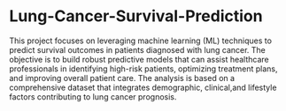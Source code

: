 # Lung-Cancer-Survival-Prediction
This project focuses on leveraging machine learning (ML) techniques to predict survival outcomes in patients diagnosed with lung cancer. The objective is to build robust predictive models that can assist healthcare professionals in identifying high-risk patients, optimizing treatment plans, and improving overall patient care. The analysis is based on a comprehensive dataset that integrates demographic, clinical,and lifestyle factors contributing to lung cancer prognosis.
